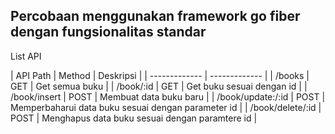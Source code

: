 ## Percobaan menggunakan framework go fiber dengan fungsionalitas standar
List API

| API Path  | Method | Deskripsi |
| ------------- | ------------- |
| /books  | GET | Get semua buku  |
| /book/:id  | GET | Get buku sesuai dengan id  |
| /book/insert | POST | Membuat data buku baru |
| /book/update:/:id | POST | Memperbaharui data buku sesuai dengan parameter id | 
| /book/delete/:id | POST | Menghapus data buku sesuai dengan paramtere id | 
